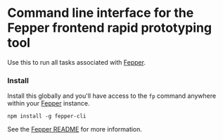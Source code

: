# Command line interface for the Fepper frontend rapid prototyping tool

Use this to run all tasks associated with [Fepper](https://github.com/electric-eloquence/fepper).

### Install
Install this globally and you'll have access to the `fp` command anywhere 
within your [Fepper](https://github.com/electric-eloquence/fepper) instance. 

```shell
npm install -g fepper-cli
```

See the [Fepper README](https://github.com/electric-eloquence/fepper) for more 
information.
